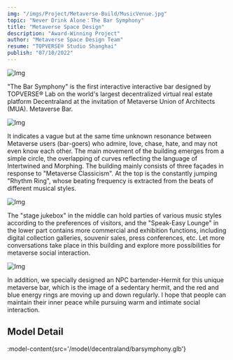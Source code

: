 ```yaml
---
img: "/imgs/Project/Metaverse-Build/MusicVenue.jpg"
topic: "Never Drink Alone：The Bar Symphony"
title: "Metaverse Space Design"
description: "Award-Winning Project"
author: "Metaverse Space Design Team"
resume: "TOPVERSE® Studio Shanghai"
publish: "07/10/2022"
---
```


  ![Img](/imgs/News/BarSymphony/20230524175132.jpg)


"The Bar Symphony" is the first interactive interactive bar designed by TOPVERSE® Lab on the world's largest decentralized virtual real estate platform Decentraland at the invitation of Metaverse Union of Architects (MUA). Metaverse Bar.
<p align="center">

![Img](/imgs/News/BarSymphony/Elevation.jpg)

</p>

It indicates a vague but at the same time unknown resonance between Metaverse users (bar-goers) who admire, love, chase, hate, and may not even know each other. The main movement of the building emerges from a simple circle, the overlapping of curves reflecting the language of Intertwined and Morphing. The building mainly consists of three façades in response to "Metaverse Classicism". At the top is the constantly jumping "Rhythm Ring", whose beating frequency is extracted from the beats of different musical styles.

![Img](/imgs/News/BarSymphony/Diagrams.gif)
  
The "stage jukebox" in the middle can hold parties of various music styles according to the preferences of visitors, and the "Speak-Easy Lounge" in the lower part contains more commercial and exhibition functions, including digital collection galleries, souvenir sales, press conferences, etc. Let more conversations take place in this building and explore more possibilities for metaverse social interaction. 

<p align="center">

![Img](/imgs/News/BarSymphony/Bartender.gif)

</p>
In addition, we specially designed an NPC bartender-Hermit for this unique metaverse bar, which is the image of a sedentary hermit, and the red and blue energy rings are moving up and down regularly. I hope that people can maintain their inner peace while pursuing warm and intimate social interaction. 

<h2>Model Detail</h2>


<p align="center"> 

:model-content{src='/model/decentraland/barsymphony.glb'} 

</p>
 